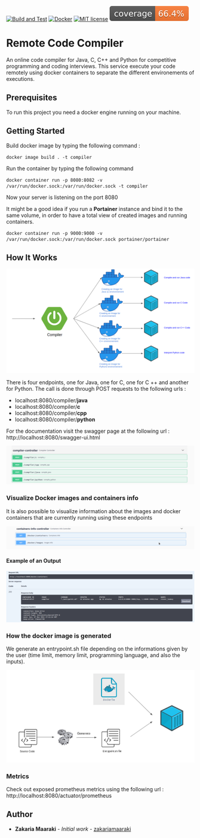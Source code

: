 [![Build and Test](https://github.com/zakariamaaraki/RemoteCodeCompiler/actions/workflows/build.yaml/badge.svg)](https://github.com/zakariamaaraki/RemoteCodeCompiler/actions/workflows/build.yaml) [![Docker](https://badgen.net/badge/icon/docker?icon=docker&label)](https://https://docker.com/) [![MIT license](https://img.shields.io/badge/License-MIT-blue.svg)](https://lbesson.mit-license.org/) [![Test Coverage](https://github.com/zakariamaaraki/RemoteCodeCompiler/blob/master/.github/badges/jacoco.svg)](https://github.com/zakariamaaraki/RemoteCodeCompiler/actions/workflows/build.yaml)

# Remote Code Compiler

An online code compiler for Java, C, C++ and Python for competitive programming and coding interviews.
This service execute your code remotely using docker containers to separate the different environements of executions.

## Prerequisites

To run this project you need a docker engine running on your machine.

## Getting Started

Build docker image by typing the following command :

```shell
docker image build . -t compiler
```

Run the container by typing the following command

```shell
docker container run -p 8080:8082 -v /var/run/docker.sock:/var/run/docker.sock -t compiler
```

Now your server is listening on the port 8080

It might be a good idea if you run a **Portainer** instance and bind it to the same volume, in order to have a total view of created images and running containers.

```shell
docker container run -p 9000:9000 -v /var/run/docker.sock:/var/run/docker.sock portainer/portainer
```

## How It Works

![Architecture](images/compiler.png?raw=true "Compiler")

There is four endpoints, one for Java, one for C, one for C ++ and another for Python. The call is done through POST requests to the following urls :

- localhost:8080/compiler/**java**
- localhost:8080/compiler/**c**
- localhost:8080/compiler/**cpp**
- localhost:8080/compiler/**python**

For the documentation visit the swagger page at the following url : http://localhost:8080/swagger-ui.html

![Compilers endpoints](images/swagger.png?raw=true "Swagger")

### Visualize Docker images and containers info
It is also possible to visualize information about the images and docker containers that are currently running using these endpoints 

![Docker info](images/swagger-docker-info.png?raw=true "Docker info Swagger")

#### Example of an Output

![Docker info response](images/docker-info-response.png?raw=true "Docker info Swagger")

### How the docker image is generated

We generate an entrypoint.sh file depending on the informations given by the user (time limit, memory limit, programming language, and also the inputs).

![Alt text](images/image_generation.png?raw=true "Docker image Generation")



### Metrics
Check out exposed prometheus metrics using the following url : http://localhost:8080/actuator/prometheus

## Author

- **Zakaria Maaraki** - _Initial work_ - [zakariamaaraki](https://github.com/zakariamaaraki)

